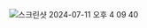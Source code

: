 ![스크린샷 2024-07-11 오후 4 09 40](https://github.com/donghee9/Resource/assets/129722492/3cda910a-e955-40a5-a890-51fd2e6641fc)
